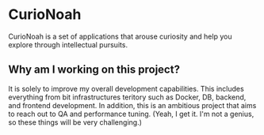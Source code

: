 # CurioNoah
CurioNoah is a set of applications that arouse curiosity and help you explore through intellectual pursuits.


## Why am I working on this project?

It is solely to improve my overall development capabilities.
This includes everything from bit infrastructures teritory such as Docker, DB, backend, and frontend development.
In addition, this is an ambitious project that aims to reach out to QA and performance tuning. (Yeah, I get it. I'm not a genius, so these things will be very challenging.)

<br>
